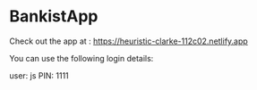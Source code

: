 # BankistApp

Check out the app at : https://heuristic-clarke-112c02.netlify.app

You can use the following login details:

user: js
PIN: 1111
